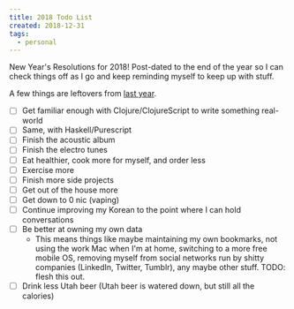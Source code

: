```yaml
---
title: 2018 Todo List
created: 2018-12-31
tags:
  - personal
---
```


New Year's Resolutions for 2018! Post-dated to the end of the year so I can
check things off as I go and keep reminding myself to keep up with stuff.

A few things are leftovers from [last
year](http://zacanger.com/blog/posts/new-years-resolutions/).

* [ ] Get familiar enough with Clojure/ClojureScript to write something real-world
* [ ] Same, with Haskell/Purescript
* [ ] Finish the acoustic album
* [ ] Finish the electro tunes
* [ ] Eat healthier, cook more for myself, and order less
* [ ] Exercise more
* [ ] Finish more side projects
* [ ] Get out of the house more
* [ ] Get down to 0 nic (vaping)
* [ ] Continue improving my Korean to the point where I can hold conversations
* [ ] Be better at owning my own data
  * This means things like maybe maintaining my own bookmarks, not using the
    work Mac when I'm at home, switching to a more free mobile OS, removing
    myself from social networks run by shitty companies (LinkedIn, Twitter,
    Tumblr), any maybe other stuff. TODO: flesh this out.
* [ ] Drink less Utah beer (Utah beer is watered down, but still all the
  calories)
